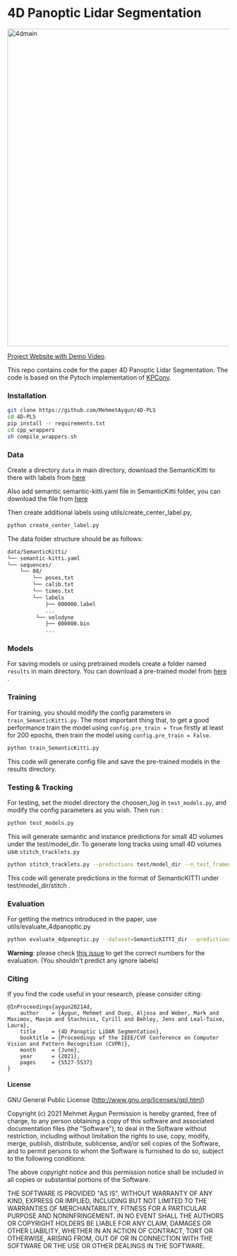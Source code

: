# 4D Panoptic Lidar Segmentation

<img width="720" alt="4dmain" src="https://user-images.githubusercontent.com/5329637/124156220-077a2500-daa0-11eb-8d59-6dd5c1455500.png">

<a href="https://mehmetaygun.github.io/4DPLS.html">Project Website with Demo Video</a>.

This repo contains code for the paper 4D Panoptic Lidar Segmentation. 
The code is based on the Pytoch implementation of  <a href="https://github.com/HuguesTHOMAS/KPConv-PyTorch">KPConv</a>.

### Installation

```bash
git clone https://github.com/MehmetAygun/4D-PLS
cd 4D-PLS
pip install -r requirements.txt
cd cpp_wrappers
sh compile_wrappers.sh
```

### Data
Create a directory `data` in main directory, download the SemanticKitti to there with labels from  <a href="http://semantic-kitti.org/dataset.html#download/">here</a>

Also add semantic semantic-kitti.yaml file in SemanticKitti folder, you can download the file from  <a href="https://raw.githubusercontent.com/PRBonn/semantic-kitti-api/master/config/semantic-kitti.yaml">here</a>

Then create additional labels using utils/create_center_label.py,

```bash
python create_center_label.py
```

The data folder structure should be as follows:

```bash
data/SemanticKitti/
└── semantic-kitti.yaml
└── sequences/
    └── 08/
        └── poses.txt
        └── calib.txt
        └── times.txt
        └── labels
            ├── 000000.label
            ...
         └── velodyne
            ├── 000000.bin
            ...

```

### Models

For saving models or using pretrained models create a folder named `results` in main directory. 
You can download a pre-trained model from <a href="https://drive.google.com/file/d/164ykCTdxwX7Wd_DsDyUYva4s_pFSfpAB/view?usp=sharing">here</a> .

### Training

For training, you should modify the config parameters in `train_SemanticKitti.py`.
The most important thing that, to get a good performance train the model using `config.pre_train = True` firstly at least for 200 epochs, then train the model using `config.pre_train = False`. 

```bash
python train_SemanticKitti.py
```

This code will generate config file and save the pre-trained models in the results directory.

### Testing & Tracking

For testing, set the model directory the choosen_log in `test_models.py`, and modify the config parameters as you wish. Then run :

```bash
python test_models.py
```

This will generate semantic and instance predictions for small 4D volumes under the test/model_dir. 
To generate long tracks using small 4D volumes use `stitch_tracklets.py`

```bash
python stitch_tracklets.py --predictions test/model_dir --n_test_frames 4
```
This code will generate predictions in the format of SemanticKITTI under test/model_dir/stitch .

### Evaluation

For getting the metrics introduced in the paper, use utils/evaluate_4dpanoptic.py

```bash
python evaluate_4dpanoptic.py --dataset=SemanticKITTI_dir --predictions=output_of_stitch_tracket_dir --data_cfg=semantic-kitti.yaml
```

**Warning**: please check [this issue](https://github.com/MehmetAygun/4D-PLS/issues/17) to get the correct numbers for the evaluation. 
(You shouldn't predict any ignore labels)

### Citing
If you find the code useful in your research, please consider citing:

	@InProceedings{aygun20214d,
	    author    = {Aygun, Mehmet and Osep, Aljosa and Weber, Mark and Maximov, Maxim and Stachniss, Cyrill and Behley, Jens and Leal-Taixe, Laura},
	    title     = {4D Panoptic LiDAR Segmentation},
	    booktitle = {Proceedings of the IEEE/CVF Conference on Computer Vision and Pattern Recognition (CVPR)},
	    month     = {June},
	    year      = {2021},
	    pages     = {5527-5537}
	}
	
#### License

GNU General Public License (http://www.gnu.org/licenses/gpl.html)

Copyright (c) 2021 Mehmet Aygun
Permission is hereby granted, free of charge, to any person obtaining a copy of this software and associated documentation files (the "Software"), to deal in the Software without restriction, including without limitation the rights to use, copy, modify, merge, publish, distribute, sublicense, and/or sell copies of the Software, and to permit persons to whom the Software is furnished to do so, subject to the following conditions:

The above copyright notice and this permission notice shall be included in all copies or substantial portions of the Software.

THE SOFTWARE IS PROVIDED "AS IS", WITHOUT WARRANTY OF ANY KIND, EXPRESS OR IMPLIED, INCLUDING BUT NOT LIMITED TO THE WARRANTIES OF MERCHANTABILITY, FITNESS FOR A PARTICULAR PURPOSE AND NONINFRINGEMENT. IN NO EVENT SHALL THE AUTHORS OR COPYRIGHT HOLDERS BE LIABLE FOR ANY CLAIM, DAMAGES OR OTHER LIABILITY, WHETHER IN AN ACTION OF CONTRACT, TORT OR OTHERWISE, ARISING FROM, OUT OF OR IN CONNECTION WITH THE SOFTWARE OR THE USE OR OTHER DEALINGS IN THE SOFTWARE.
